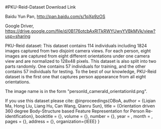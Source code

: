#PKU-Reid-Dataset
Download Link

Baidu Yun Pan, http://pan.baidu.com/s/1qXp9zOS

Google Driver, https://drive.google.com/file/d/0B176otcbAxRITkRWYUwyYVBkMVk/view?usp=sharing

PKU-Reid dataset: This dataset contains 114 individuals including 1824 images captured from two disjoint camera views. For each person, eight images are captured from eight different orientations under one camera view and are normalized to 128x48 pixels. This dataset is also split into two parts randomly. One contains 57 individuals for training, and the other contains 57 individuals for testing. To the best of our knowledge, PKU-Reid dataset is the first one that captures person appearance from all eight orientations.

The image name is in the form "personId_cameraId_orientationId.png".

If you use this dataset please cite: @inproceedings{OBoA, author = {Liqian Ma, Hong Liu, Liang Hu, Can Wang, Qianru Sun}, title = {Orientation driven 360 degree Body-Structure based Feature Representation for Person Re-identification}, booktitle = {}, volume = {}, number = {}, year = , month = , pages = {}, address = {}, organization={IEEE} }
